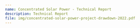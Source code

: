 ```yaml
---
name: Concentrated Solar Power - Technical Report
description: Technical Report
file: img/concentrated-solar-power-project-drawdown-2022.pdf
---
```

